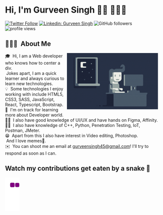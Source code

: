 # Hi, I'm Gurveen Singh 👋🏾 👨🏻‍💻

[![Twitter Follow](https://img.shields.io/twitter/follow/Gurveen08303116?label=Follow)](https://twitter.com/intent/follow?screen_name=Gurveen08303116)
[![Linkedin: Gurveen Singh](https://img.shields.io/badge/-Gurveen-blue?style=flat-square&logo=Linkedin&logoColor=white&link=https://www.linkedin.com/in/gurveen-singh-b-45970315b/)](https://www.linkedin.com/in/gurveen-singh-b-45970315b/)
![GitHub followers](https://img.shields.io/github/followers/Gurveen-Singh?label=Follow&style=social)
<img alt = "profile views" src="https://komarev.com/ghpvc/?username=Gurveen-Singh7&color=brightgreen">

## 👨🏻‍💻 &nbsp;About Me

<img alt="Night Coding" src="https://raw.githubusercontent.com/AVS1508/AVS1508/master/assets/Night-Coding.gif" align="right"/>

🎓 &nbsp;Hi, I am a Web developer who knows how to center a div.\
 &nbsp;Jokes apart, I am a quick learner and always curious to learn new technologies.\
💡 &nbsp;Some technologies I enjoy working with include HTML5, CSS3, SASS, JavaScript, React, Typescript, Bootstrap.\
🌱 &nbsp;I'm on track for learning more about Developer world.\
👨‍💻 &nbsp;I also have good knowledge of UI/UX and have hands on Figma, Affinity.\
👨‍💻 &nbsp;I also have knowledge of C++, Python, Penetration Testing, IoT, Postman, JMeter.\
😁 &nbsp;Apart from this I also have interest in Video editing, Photoshop.\
   &nbsp;And I love memes🙈.\
✉️ &nbsp;You can shoot me an email at gurveensingh45@gmail.com! I'll try to respond as soon as I can.


## Watch my contributions get eaten by a snake 🐍

![snake gif](https://github.com/Gurveen-Singh/Gurveen-Singh/blob/output/github-contribution-grid-snake.gif)
